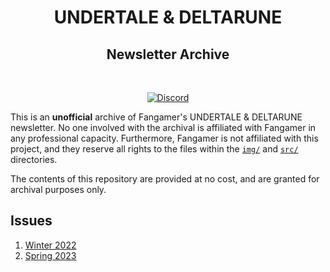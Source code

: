 <html>
  <center>
    <h1 id="undertale-deltarune">UNDERTALE & DELTARUNE</h1>
    <h2 id="newsletter-archive">Newsletter Archive</h2>
    <br />
    <p>
      <a href="https://discord.com/invite/neZCJwrqRX"
        ><img
          src="https://img.shields.io/badge/discord-blue?style=for-the-badge&amp;logo=discord&amp;color=c58dda&amp;logoColor=eceff4&amp;labelColor=262a35"
          alt="Discord"
      /></a>
    </p>
  </center>
</html>

This is an **unofficial** archive of Fangamer's UNDERTALE & DELTARUNE newsletter.
No one involved with the archival is affiliated with Fangamer in any professional
capacity. Furthermore, Fangamer is not affiliated with this project, and they
reserve all rights to the files within the [`img/`](img/) and [`src/`](src/)
directories.

The contents of this repository are provided at no cost, and are granted for
archival purposes only.

## Issues

1. [Winter 2022](src/deltarune_newsletter_1-winter-2022.html)
2. [Spring 2023](src/deltarune_newsletter_2-spring-2023.html) 